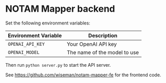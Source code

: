 # NOTAM Mapper backend

Set the following environment variables:

| Environment Variable | Description                 |
|----------------------|-----------------------------|
| `OPENAI_API_KEY`     | Your OpenAI API key         |
| `OPENAI_MODEL`       | The name of the model to use|

Then run `python server.py` to start the API server.

See https://github.com/wiseman/notam-mapper-fe for the frontend code.
